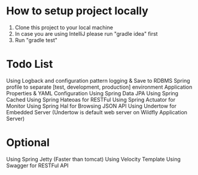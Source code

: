 # How to setup project locally
1. Clone this project to your local machine
2. In case you are using IntelliJ please run "gradle idea" first
2. Run "gradle test"



# Todo List

Using Logback and configuration pattern logging & Save  to RDBMS
Spring profile to separate [test, development, production] environment
Application Properties & YAML Configuration
Using Spring Data JPA
Using Spring Cached
Using Spring Hateoas for RESTFul
Using Spring Actuator for Monitor
Using Spring Hal for Browsing JSON API
Using Undertow for Embedded Server (Undertow is default web server on Wildfly Application Server)




# Optional
Using Spring Jetty (Faster than tomcat)
Using Velocity Template 
Using Swagger for RESTFul API    
    
    